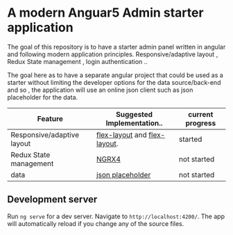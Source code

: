 # A modern Anguar5 Admin starter application
The goal of this repository is to have a starter admin panel written in angular and following modern application principles.
Responsive/adaptive layout , Redux State management , login authentication .. 

The goal here as to have a separate angular project that could be used as a starter without limiting the developer options for the data source/back-end and so , the application will use an online json client such as json placeholder for the data.


| Feature | Suggested Implementation.. | current progress |
| --- | --- | --- |
| Responsive/adaptive layout | [flex-layout](https://github.com/angular/material2)  and   [flex-layout](https://github.com/angular/flex-layout). | started |
| Redux State management | [NGRX4](https://github.com/ngrx/platform)   | not started |
| data |  [json placeholder](https://jsonplaceholder.typicode.com/)     | not started |


## Development server

Run `ng serve` for a dev server. Navigate to `http://localhost:4200/`. The app will automatically reload if you change any of the source files.



